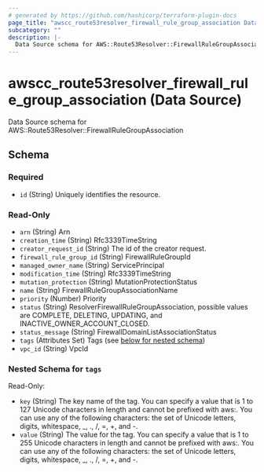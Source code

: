 ```yaml
---
# generated by https://github.com/hashicorp/terraform-plugin-docs
page_title: "awscc_route53resolver_firewall_rule_group_association Data Source - terraform-provider-awscc"
subcategory: ""
description: |-
  Data Source schema for AWS::Route53Resolver::FirewallRuleGroupAssociation
---
```


# awscc_route53resolver_firewall_rule_group_association (Data Source)

Data Source schema for AWS::Route53Resolver::FirewallRuleGroupAssociation



<!-- schema generated by tfplugindocs -->
## Schema

### Required

- `id` (String) Uniquely identifies the resource.

### Read-Only

- `arn` (String) Arn
- `creation_time` (String) Rfc3339TimeString
- `creator_request_id` (String) The id of the creator request.
- `firewall_rule_group_id` (String) FirewallRuleGroupId
- `managed_owner_name` (String) ServicePrincipal
- `modification_time` (String) Rfc3339TimeString
- `mutation_protection` (String) MutationProtectionStatus
- `name` (String) FirewallRuleGroupAssociationName
- `priority` (Number) Priority
- `status` (String) ResolverFirewallRuleGroupAssociation, possible values are COMPLETE, DELETING, UPDATING, and INACTIVE_OWNER_ACCOUNT_CLOSED.
- `status_message` (String) FirewallDomainListAssociationStatus
- `tags` (Attributes Set) Tags (see [below for nested schema](#nestedatt--tags))
- `vpc_id` (String) VpcId

<a id="nestedatt--tags"></a>
### Nested Schema for `tags`

Read-Only:

- `key` (String) The key name of the tag. You can specify a value that is 1 to 127 Unicode characters in length and cannot be prefixed with aws:. You can use any of the following characters: the set of Unicode letters, digits, whitespace, _, ., /, =, +, and -.
- `value` (String) The value for the tag. You can specify a value that is 1 to 255 Unicode characters in length and cannot be prefixed with aws:. You can use any of the following characters: the set of Unicode letters, digits, whitespace, _, ., /, =, +, and -.


